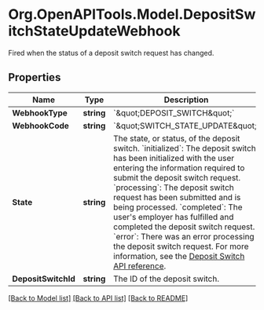 # Org.OpenAPITools.Model.DepositSwitchStateUpdateWebhook
Fired when the status of a deposit switch request has changed.

## Properties

Name | Type | Description | Notes
------------ | ------------- | ------------- | -------------
**WebhookType** | **string** | &#x60;\&quot;DEPOSIT_SWITCH\&quot;&#x60; | [optional] 
**WebhookCode** | **string** | &#x60;\&quot;SWITCH_STATE_UPDATE\&quot;&#x60; | [optional] 
**State** | **string** |  The state, or status, of the deposit switch.  &#x60;initialized&#x60;: The deposit switch has been initialized with the user entering the information required to submit the deposit switch request.  &#x60;processing&#x60;: The deposit switch request has been submitted and is being processed.  &#x60;completed&#x60;: The user&#39;s employer has fulfilled and completed the deposit switch request.  &#x60;error&#x60;: There was an error processing the deposit switch request.  For more information, see the [Deposit Switch API reference](/docs/deposit-switch/reference#deposit_switchget). | [optional] 
**DepositSwitchId** | **string** | The ID of the deposit switch. | [optional] 

[[Back to Model list]](../README.md#documentation-for-models) [[Back to API list]](../README.md#documentation-for-api-endpoints) [[Back to README]](../README.md)

